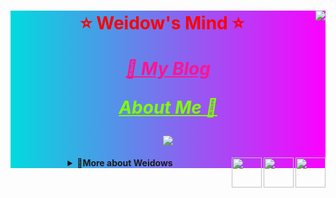 <!--
 * @Author: Weidows
 * @Date: 2020-07-27 10:28:29
 * @LastEditors: Weidows
 * @LastEditTime: 2024-08-06 06:31:59
 * @FilePath: \Weidows\README.md
 * 这个markdown是显示在github-profile界面上的
-->

<div align="center" style="background-color: #00dbde;background-image: linear-gradient(90deg, #00dbde 0%, #fc00ff 100%);">

  <!-- 常用语言 -->
  <!-- <img src="https://github-readme-stats.vercel.app/api/top-langs/?username=Weidows&langs_count=8&theme=tokyonight&layout=compact" /> -->

  <!-- 评级 -->
  <img align="right" src="https://github-readme-stats.vercel.app/api?username=Weidows&show_icons=true&theme=synthwave" />

  <!-- Website badge -->
  <!-- <p align="center">
  <a href="https://www.anandmainali.com.np" target="_blank"><img alt="Website" src="https://img.shields.io/badge/Website-www.anandmainali.com.np-blue?style=flat&logo=google-chrome"></a>
  </p> -->



  <h1 style="color:red;">

  ⭐️ Weidow's Mind ⭐️

  <a href="https://weidows.github.io" target="_blank" style="color:deeppink;">_🚀 My Blog_</a>

  <a href="https://weidows.github.io/tags/resume" target="_blank" style="color:chartreuse;">_About Me 💩_</a>

  <!-- 访问计数 -->
  <!-- <img src="https://profile-counter.glitch.me/{Weidows}/count.svg" /> -->
  <img src="https://referer.counter.weidows.tech/@Weidows/github" />

  </h1>

  <details>
    <summary>
      <img align="right" width="48px" src="https://pan.weidows.tech/d/local/img/tudoulei.png" />
      <img align="right" width="48px" src="https://pan.weidows.tech/d/local/img/tudoulei.png" />
      <img align="right" width="48px" src="https://pan.weidows.tech/d/local/img/tudoulei.png" />
      <b>🎉More about Weidows</b>
    </summary>

  ---

  <img align="center" src="https://cdn.jsdelivr.net/gh/Weidows/Weidows/image/README/details.jpg" />

  </details>

</div>
